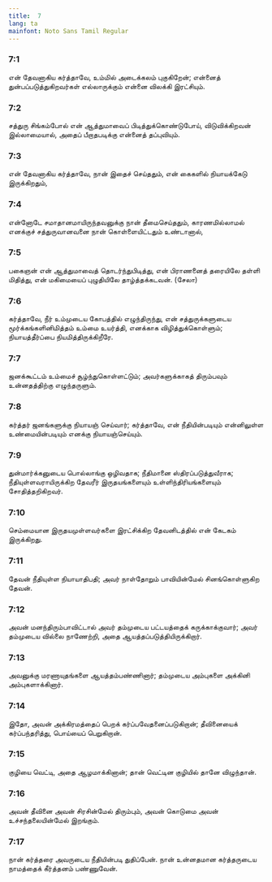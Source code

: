 ```yaml
---
title:  7
lang: ta
mainfont: Noto Sans Tamil Regular
---
```


###  7:1

என் தேவனாகிய கர்த்தாவே, உம்மில் அடைக்கலம் புகுகிறேன்; என்னைத் துன்பப்படுத்துகிறவர்கள் எல்லாருக்கும் என்னை விலக்கி இரட்சியும்.

###  7:2

சத்துரு சிங்கம்போல் என் ஆத்துமாவைப் பிடித்துக்கொண்டுபோய், விடுவிக்கிறவன் இல்லாமையால், அதைப் பீறாதபடிக்கு என்னைத் தப்புவியும்.

###  7:3

என் தேவனாகிய கர்த்தாவே, நான் இதைச் செய்ததும், என் கைகளில் நியாயக்கேடு இருக்கிறதும்,

###  7:4

என்னோடே சமாதானமாயிருந்தவனுக்கு நான் தீமைசெய்ததும், காரணமில்லாமல் எனக்குச் சத்துருவானவனை நான் கொள்ளையிட்டதும் உண்டானால்,

###  7:5

பகைஞன் என் ஆத்துமாவைத் தொடர்ந்துபிடித்து, என் பிராணனைத் தரையிலே தள்ளி மிதித்து, என் மகிமையைப் புழுதியிலே தாழ்த்தக்கடவன். (சேலா)

###  7:6

கர்த்தாவே, நீர் உம்முடைய கோபத்தில் எழுந்திருந்து, என் சத்துருக்களுடைய மூர்க்கங்களினிமித்தம் உம்மை உயர்த்தி, எனக்காக விழித்துக்கொள்ளும்; நியாயத்தீர்ப்பை நியமித்திருக்கிறீரே.

###  7:7

ஜனக்கூட்டம் உம்மைச் சூழ்ந்துகொள்ளட்டும்; அவர்களுக்காகத் திரும்பவும் உன்னதத்திற்கு எழுந்தருளும்.

###  7:8

கர்த்தர் ஜனங்களுக்கு நியாயஞ் செய்வார்; கர்த்தாவே, என் நீதியின்படியும் என்னிலுள்ள உண்மையின்படியும் எனக்கு நியாயஞ்செய்யும்.

###  7:9

துன்மார்க்கனுடைய பொல்லாங்கு ஒழிவதாக; நீதிமானை ஸ்திரப்படுத்துவீராக; நீதியுள்ளவராயிருக்கிற தேவரீர் இருதயங்களையும் உள்ளிந்திரியங்களையும் சோதித்தறிகிறவர்.

###  7:10

செம்மையான இருதயமுள்ளவர்களை இரட்சிக்கிற தேவனிடத்தில் என் கேடகம் இருக்கிறது.

###  7:11

தேவன் நீதியுள்ள நியாயாதிபதி; அவர் நாள்தோறும் பாவியின்மேல் சினங்கொள்ளுகிற தேவன்.

###  7:12

அவன் மனந்திரும்பாவிட்டால் அவர் தம்முடைய பட்டயத்தைக் கருக்காக்குவார்; அவர் தம்முடைய வில்லை நாணேற்றி, அதை ஆயத்தப்படுத்தியிருக்கிறார்.

###  7:13

அவனுக்கு மரணாயுதங்களை ஆயத்தம்பண்ணினார்; தம்முடைய அம்புகளை அக்கினி அம்புகளாக்கினார்.

###  7:14

இதோ, அவன் அக்கிரமத்தைப் பெறக் கர்ப்பவேதனைப்படுகிறான்; தீவினையைக் கர்ப்பந்தரித்து, பொய்யைப் பெறுகிறான்.

###  7:15

குழியை வெட்டி, அதை ஆழமாக்கினான்; தான் வெட்டின குழியில் தானே விழுந்தான்.

###  7:16

அவன் தீவினை அவன் சிரசின்மேல் திரும்பும், அவன் கொடுமை அவன் உச்சந்தலையின்மேல் இறங்கும்.

###  7:17

நான் கர்த்தரை அவருடைய நீதியின்படி துதிப்பேன். நான் உன்னதமான கர்த்தருடைய நாமத்தைக் கீர்த்தனம் பண்ணுவேன்.

